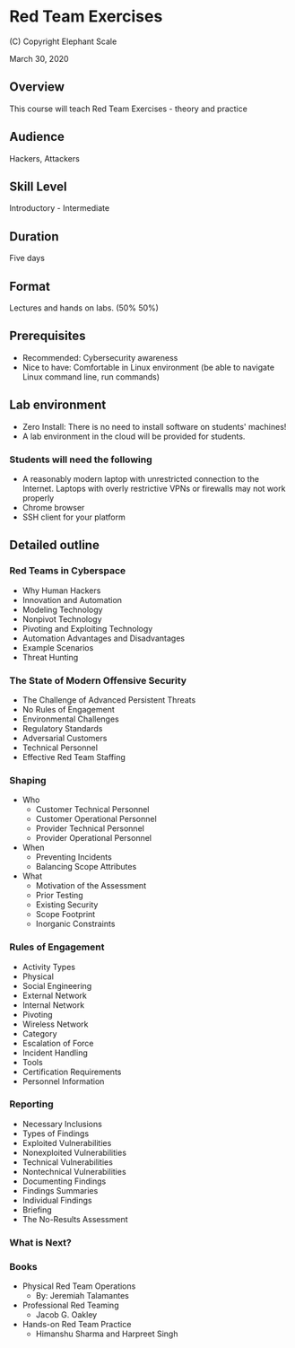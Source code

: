 # Red Team Exercises  

(C) Copyright Elephant Scale

March 30, 2020

## Overview
This course will teach Red Team Exercises - theory and practice 

## Audience
Hackers, Attackers

## Skill Level
Introductory - Intermediate

## Duration
Five days

## Format
Lectures and hands on labs. (50%   50%)

## Prerequisites
* Recommended: Cybersecurity awareness
* Nice to have: Comfortable in Linux environment (be able to navigate Linux command line, run commands)


## Lab environment
* Zero Install: There is no need to install software on students' machines! 
* A lab environment in the cloud will be provided for students.

### Students will need the following
* A reasonably modern laptop with unrestricted connection to the Internet. Laptops with overly restrictive VPNs or firewalls may not work properly
* Chrome browser 
* SSH client for your platform
 
## Detailed outline
    
### Red Teams in Cyberspace
* Why Human Hackers
* Innovation and Automation
* Modeling Technology
* Nonpivot Technology
* Pivoting and Exploiting Technology
* Automation Advantages and Disadvantages
* Example Scenarios
* Threat Hunting
    
### The State of Modern Offensive Security
   
* The Challenge of Advanced Persistent Threats
* No Rules of Engagement
* Environmental Challenges
* Regulatory Standards
* Adversarial Customers
* Technical Personnel
* Effective Red Team Staffing        

### Shaping
* Who
    * Customer Technical Personnel
    * Customer Operational Personnel
    * Provider Technical Personnel
    * Provider Operational Personnel
* When
    * Preventing Incidents
    * Balancing Scope Attributes
* What
    * Motivation of the Assessment
    * Prior Testing
    * Existing Security
    * Scope Footprint
    * Inorganic Constraints    
        
### Rules of Engagement
* Activity Types
* Physical
* Social Engineering
* External Network
* Internal Network
* Pivoting
* Wireless Network
* Category
* Escalation of Force
* Incident Handling
* Tools
* Certification Requirements
* Personnel Information        
    
### Reporting
* Necessary Inclusions
* Types of Findings
* Exploited Vulnerabilities
* Nonexploited Vulnerabilities
* Technical Vulnerabilities
* Nontechnical Vulnerabilities
* Documenting Findings
* Findings Summaries
* Individual Findings
* Briefing
* The No-Results Assessment

### What is Next?        

### Books
* Physical Red Team Operations 
    * By: Jeremiah Talamantes
* Professional Red Teaming 
    * Jacob G. Oakley
* Hands-on Red Team Practice
    * Himanshu Sharma and Harpreet Singh    
    
    